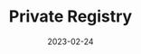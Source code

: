 ---
title: "Private Registry"
linkTitle: "Private Registry"
weight: 8
date: 2023-02-24
description: >
  FAQ for the plusserver private registry Service
---